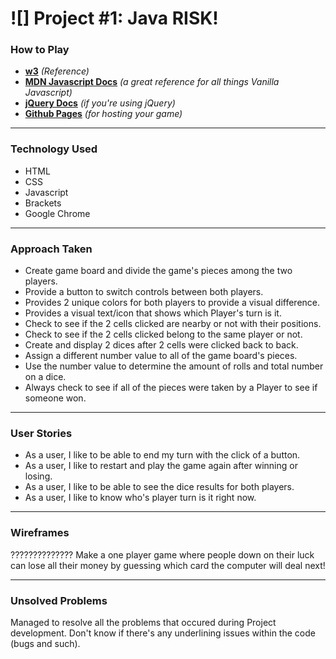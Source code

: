 # ![] Project #1: Java RISK!

### How to Play

- **[w3](http://www.w3schools.com/)** _(Reference)_
- **[MDN Javascript Docs](https://developer.mozilla.org/en-US/docs/Web/JavaScript)** _(a great reference for all things Vanilla Javascript)_
- **[jQuery Docs](http://api.jquery.com)** _(if you're using jQuery)_
- **[Github Pages](https://pages.github.com)** _(for hosting your game)_

---

### Technology Used

- HTML
- CSS
- Javascript
- Brackets
- Google Chrome

---

### Approach Taken

- Create game board and divide the game's pieces among the two players.
- Provide a button to switch controls between both players.
- Provides 2 unique colors for both players to provide a visual difference.
- Provides a visual text/icon that shows which Player's turn is it.
- Check to see if the 2 cells clicked are nearby or not with their positions.
- Check to see if the 2 cells clicked belong to the same player or not.
- Create and display 2 dices after 2 cells were clicked back to back.
- Assign a different number value to all of the game board's pieces.
- Use the number value to determine the amount of rolls and total number on a dice.
- Always check to see if all of the pieces were taken by a Player to see if someone won.

---

### User Stories

- As a user, I like to be able to end my turn with the click of a button.
- As a user, I like to restart and play the game again after winning or losing.
- As a user, I like to be able to see the dice results for both players.
- As a user, I like to know who's player turn is it right now. 

---

### Wireframes

??????????????
Make a one player game where people down on their luck can lose all their money by guessing which card the computer will deal next!

---

### Unsolved Problems

Managed to resolve all the problems that occured during Project development. Don't know if there's any underlining issues within the code (bugs and such).